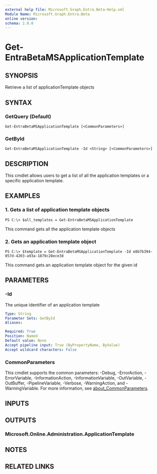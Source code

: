 ```yaml
---
external help file: Microsoft.Graph.Entra.Beta-Help.xml
Module Name: Microsoft.Graph.Entra.Beta
online version:
schema: 2.0.0
---
```


# Get-EntraBetaMSApplicationTemplate

## SYNOPSIS
Retrieve a list of applicationTemplate objects

## SYNTAX

### GetQuery (Default)
```
Get-EntraBetaMSApplicationTemplate [<CommonParameters>]
```

### GetById
```
Get-EntraBetaMSApplicationTemplate -Id <String> [<CommonParameters>]
```

## DESCRIPTION
This cmdlet allows users to get a list of all the application templates or a specific application template.

## EXAMPLES

### 1. Gets a list of application template objects
```
PS C:\> $all_templates = Get-EntraBetaMSApplicationTemplate
```

This command gets all the application template objects

### 2. Gets an application template object
```
PS C:\> $template = Get-EntraBetaMSApplicationTemplate -Id e8b7b394-057d-4203-a93a-1879c28ece38
```

This command gets an application template object for the given id

## PARAMETERS

### -Id
The unique identifier of an application template

```yaml
Type: String
Parameter Sets: GetById
Aliases:

Required: True
Position: Named
Default value: None
Accept pipeline input: True (ByPropertyName, ByValue)
Accept wildcard characters: False
```

### CommonParameters
This cmdlet supports the common parameters: -Debug, -ErrorAction, -ErrorVariable, -InformationAction, -InformationVariable, -OutVariable, -OutBuffer, -PipelineVariable, -Verbose, -WarningAction, and -WarningVariable. For more information, see [about_CommonParameters](https://go.microsoft.com/fwlink/?LinkID=113216).

## INPUTS

## OUTPUTS

### Microsoft.Online.Administration.ApplicationTemplate
## NOTES
## RELATED LINKS
